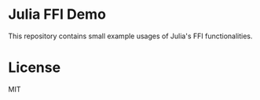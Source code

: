 # Julia FFI Demo

This repository contains small example usages of Julia's FFI functionalities.

# License

MIT
